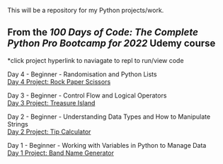 This will be a repository for my Python projects/work.
## From the *100 Days of Code: The Complete Python Pro Bootcamp for 2022* Udemy course
*click project hyperlink to naviagate to repl to run/view code 

Day 4 - Beginner - Randomisation and Python Lists\
[Day 4 Project: Rock Paper Scissors](https://replit.com/@alexb131/rock-paper-scissors-start)

Day 3 - Beginner - Control Flow and Logical Operators\
[Day 3 Project: Treasure Island](https://replit.com/@alexb131/treasure-island-start)

Day 2 - Beginner - Understanding Data Types and How to Manipulate Strings\
[Day 2 Project: Tip Calculator](https://replit.com/@alexb131/tip-calculator-start)

Day 1 - Beginner - Working with Variables in Python to Manage Data\
[Day 1 Project: Band Name Generator](https://replit.com/@alexb131/band-name-generator-start)
